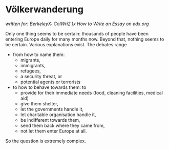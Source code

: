 Völkerwanderung
===============

_written for: BerkeleyX: ColWri2.1x How to Write an Essay on edx.org_

Only one thing seems to be certain: thousands of people have been entering Europe daily for many months now.
Beyond that, nothing seems to be certain. Various explanations exist. The debates range 
* from how to name them: 
  + migrants,
  + immigrants,
  + refugees,
  + a security threat, or 
  + potential agents or terrorists
* to how to behave towards them: to 
  + provide for their immediate needs (food, cleaning facilities, medical aid)
  + give them shelter, 
  + let the governments handle it,
  + let charitable organisation handle it, 
  + be indifferent towards them, 
  + send them back where they came from, 
  + not let them enter Europe at all.

So the question is extremely complex.
